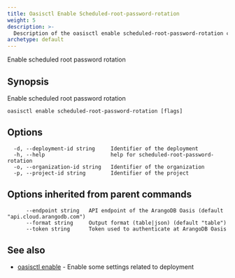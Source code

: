 ```yaml
---
title: Oasisctl Enable Scheduled-root-password-rotation
weight: 5
description: >-
  Description of the oasisctl enable scheduled-root-password-rotation command
archetype: default
---
```

Enable scheduled root password rotation

## Synopsis

Enable scheduled root password rotation

```
oasisctl enable scheduled-root-password-rotation [flags]
```

## Options

```
  -d, --deployment-id string     Identifier of the deployment
  -h, --help                     help for scheduled-root-password-rotation
  -o, --organization-id string   Identifier of the organization
  -p, --project-id string        Identifier of the project
```

## Options inherited from parent commands

```
      --endpoint string   API endpoint of the ArangoDB Oasis (default "api.cloud.arangodb.com")
      --format string     Output format (table|json) (default "table")
      --token string      Token used to authenticate at ArangoDB Oasis
```

## See also

* [oasisctl enable](_index.md)	 - Enable some settings related to deployment

